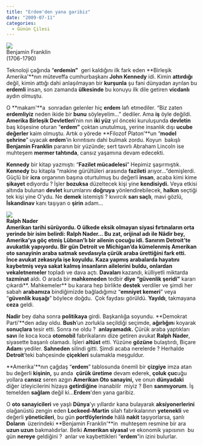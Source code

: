 ```yaml
---
title: "Erdem'den yana garibiz"
date: "2009-07-11"
categories: 
  - Günün Çilesi
---
```


![](../uploads/image/Benj.jpg)  
Benjamin Franklin  
(1706-1790)

Teknoloji çağında “**erdemin”**  geri kaldığını ilk fark eden **Birleşik Amerika'**nın müteveffa cumhurbaşkanı **John Kennedy** idi. Kimin **attırdığı** değil, kimin attığı dahi anlaşılmayan bir **kurşunla** şu fani dünyadan ayrılan bu **erdemli** insan, son zamanda **ülkesinde** bu konuyu ilk dile getiren **vicdanlı** aydın olmuştu.

O **makam'**a  sonradan gelenler hiç **erdem** lafı etmediler. “Biz zaten **erdemliyiz** neden ikide bir **bunu** söyleyelim…” dediler. Ama **iş** öyle değildi. **Amerika Birleşik Devletleri**’nin nın **iki yüz** yıl önceki kuruluşunda **devletin** baş köşesine oturan “**erdem”** çoktan unutulmuş, yerine insanlık dışı **ucube değerler** kaim olmuştu. Artık o yörede **Filozof Platon’**un “**model şehrine**” uyacak **erdem**’in kırıntısını dahi bulmak zordu. Koyun  bakışlı **Benjamin Franklin** paranın bir yüzünde; sert tavırlı Abraham Lincoln ise muhteşem **mermer tahtında**, cansız yaşamına devam edecekti.

**Kennedy** bir kitap yazmıştı: “**Fazilet mücadelesi**” Hepimiz şaşırmıştık. **Kennedy** bu kitapla “makine gürültüleri arasında **fazileti** arıyor…”demişlerdi. Güçlü bir **icra** organının başına oturtulmuş bu değerli **insan**, acaba kimi kime **şikayet** ediyordu ? İşler **bozuksa** düzeltecek kişi yine **kendisiydi.** Veya etkisi altında bulunan **devlet** kurumlarını **doğruya** yönlendirebilecek, **halkın** seçtiği tek kişi yine O'ydu. Ne **demek** istemişti ? kıvırcık **sarı saçlı**, mavi gözlü, **İskandinav** kanı taşıyan o **şirin** adam…

**![](../uploads/image/nader_0226.jpg)  
**Ralph Nader  
**Amerikan** tarihi sürüyordu. O ülkede eksik olmayan **siyasi fırtınaların** orta yerinde bir isim belirdi: **Ralph Nader**… Bu zat, orijinal adı ile **Nâdir bey**, Amerika’ya göç etmiş **Lübnan**’lı bir ailenin çocuğu idi. Sanırım **Detroit**’te avukatlık yapıyordu. Bir gün **Detroit** ve **Michigan**’da kümelenmiş **Amerikan oto sanayinin** araba satmak sevdasıyla **çürük araba** ürettiğini fark etti. İnce **avukat** zekasıyla işe koyuldu. Kaza yapmış arabalarda **hayatını** kaybetmiş veya **sakat** kalmış insanların **ailelerini** buldu, onlardan v**ekaletnemeler** topladı ve dava açtı. **Davaları** kazandı, külliyetli miktarda **tazminat** aldı. O arada bir **mahkemeden** tedbir **diye “güvenlik şeridi”** kararı çıkardı**. Mahkemeler** bu karara hep birlikte **destek** verdiler ve şimdi her sabah **arabamıza** bindiğimizde bağladığımız “**emniyet kemeri**” veya “**güvenlik kuşağı**” böylece doğdu.  Çok faydası görüldü. **Yayıldı**, takmayana **ceza** geldi.

**Nadir** bey daha sonra **politikaya** girdi. Başkanlığa soyundu. **Demokrat Parti’**den aday oldu. **Bush**’un zorlukla seçildiği seçimde, **ağırlığın**ı koyarak **sonuçlara** tesir etti. Sonra ne oldu ?  **anlayamadık.** Çürük araba yaptıkları **savı** ile koca koca **otomobil** fabrikalarını dize getiren avukat **Ralph Nader**, siyasette başarılı olamadı. İşleri **altüst** etti. Yüzüne **gözüne** bulaştırdı, Biçare **Adam**ı yediler. **Sahneden** silindi gitti. Şimdi acaba nerelerde ? Herhalde **Detroit**’teki bahçesinde **çiçekleri** sulamakla meşguldur.

**Amerika'**nın çağdaş “**erdem**” tablosunda önemli bir **çizgiye** imza atan bu değerli **kişinin,** şu anda  **çürük üretime** devam ederek, **çoluk çuc**uğu yollara **cansız** seren azgın **Amerikan Oto sanayini,** ve onun **dünyadaki** diğer izleyicilerini hizaya **getirdiğine** inanabilir  miyiz ? Ben **sanmıyorum**. İş temelden **sağlam** değil ki…**Erdem**'den yana garibiz.

O **oto sanayicileri** ve yaşlı **Dünya**’yı yıllardır kana bulayarak **aksiyonerlerini** olağanüstü zengin eden **Lockeed-Martin** silah fabrikalarının **yetenekli** ve değerli **yöneticileri**, bu gün **portföylerinde** hâlâ **nakit** taşıyorlarsa, şanlı **Doların**  üzerindeki **Benjamin Franklin'**in  muhteşem resmine bir ara **uzun uzun** bakmalıdırlar. Belki **Amerikan siyasal** ve ekonomik yapısının  bu gün **nereye** geldiğini ?  anlar ve kaybettikleri “**erdem**”in izini bulurlar.
